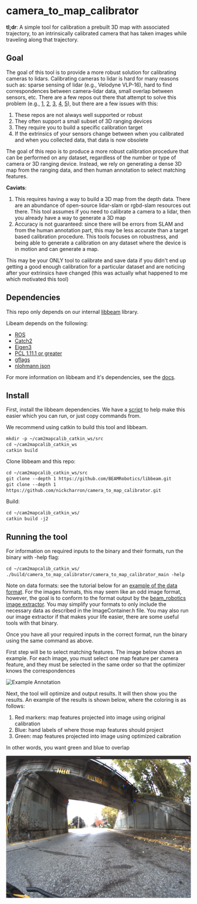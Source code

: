 # camera_to_map_calibrator

**tl;dr**: A simple tool for calibration a prebuilt 3D map with associated trajectory, to an intrinsically calibrated camera that has taken images while traveling along that trajectory.

## Goal

The goal of this tool is to provide a more robust solution for calibrating cameras to lidars. Calibrating cameras to lidar is hard for many reasons such as: sparse sensing of lidar (e.g., Velodyne VLP-16), hard to find correspondences between camera-lidar data, small overlap between sensors, etc. There are a few repos out there that attempt to solve this problem (e.g., [1](https://github.com/nickcharron/vicon_calibration), [2](https://github.com/ankitdhall/lidar_camera_calibration), [3](https://github.com/OpenCalib/JointCalib), [4](https://github.com/beltransen/velo2cam_calibration), [5](https://github.com/SubMishMar/cam_lidar_calib)), but there are a few issues with this:

1. These repos are not always well supported or robust
2. They often support a small subset of 3D ranging devices
3. They require you to build a specific calibration target
4. If the extrinsics of your sensors change between when you calibrated and when you collected data, that data is now obsolete

The goal of this repo is to produce a more robust calibration procedure that can be performed on any dataset, regardless of the number or type of camera or 3D ranging device. Instead, we rely on generating a dense 3D map from the ranging data, and then human annotation to select matching features.

**Caviats**: 

1. This requires having a way to build a 3D map from the depth data. There are an abundance of open-source lidar-slam or rgbd-slam resources out there. This tool assumes if you need to calibrate a camera to a lidar, then you already have a way to generate a 3D map
2. Accuracy is not guaranteed: since there will be errors from SLAM and from the human annotation part, this may be less accurate than a target based calibration procedure. This tools focuses on robustness, and being able to generate a calibration on any dataset where the device is in motion and can generate a map.

This may be your ONLY tool to calibrate and save data if you didn't end up getting a good enough calibration for a particular dataset and are noticing after your extrinsics have changed (this was actually what happened to me which motivated this tool)


## Dependencies

This repo only depends on our internal [libbeam](https://github.com/BEAMRobotics/libbeam) library. 

Libeam depends on the following:

* [ROS](https://www.ros.org/)
* [Catch2](https://github.com/catchorg/Catch2)
* [Eigen3](https://gitlab.com/libeigen/eigen/)
* [PCL 1.11.1 or greater](https://github.com/PointCloudLibrary/pcl)
* [gflags](https://github.com/gflags/gflags)
* [nlohmann json](https://github.com/nlohmann/json)

For more information on libbeam and it's dependencies, see the [docs](https://github.com/BEAMRobotics/libbeam). 

## Install

First, install the libbeam dependencies. We have a [script](https://github.com/BEAMRobotics/libbeam/blob/master/scripts/install.bash) to help make this easier which you can run, or just copy commands from.

We recommend using catkin to build this tool and libbeam.

```
mkdir -p ~/cam2mapcalib_catkin_ws/src
cd ~/cam2mapcalib_catkin_ws
catkin build
```

Clone libbeam and this repo:

```
cd ~/cam2mapcalib_catkin_ws/src
git clone --depth 1 https://github.com/BEAMRobotics/libbeam.git
git clone --depth 1 https://github.com/nickcharron/camera_to_map_calibrator.git
```

Build:

```
cd ~/cam2mapcalib_catkin_ws/
catkin build -j2
```

## Running the tool

For information on required inputs to the binary and their formats, run the binary with -help flag:

```
cd ~/cam2mapcalib_catkin_ws/
./build/camera_to_map_calibrator/camera_to_map_calibrator_main -help
```

Note on data formats: see the tutorial below for an [example of the data format](https://drive.google.com/drive/folders/16HAdIEgmTeuaqhxy-c5pXVOWtOvlr_at?usp=sharing). For the images formats, this may seem like an odd image format, however, the goal is to conform to the format output by the [beam_robotics](https://github.com/BEAMRobotics/beam_robotics) [image extractor](https://github.com/BEAMRobotics/beam_robotics/blob/master/inspection_tools/inspection/src/ExtractImages.cpp). You may simplify your formats to only include the necessary data as described in the ImageContainer.h file. You may also run our image extractor if that makes your life easier, there are some useful tools with that binary.

Once you have all your required inputs in the correct format, run the binary using the same command as above.

First step will be to select matching features. The image below shows an example. For each image, you must select one map feature per camera feature, and they must be selected in the same order so that the optimizer knows the correspondences

![Example Annotation](imgs/example_annotation.png)

Next, the tool will optimize and output results. It will then show you the results. An example of the results is shown below, where the coloring is as follows:

1. Red markers: map features projected into image using original calibration
2. Blue: hand labels of where those map features should project
3. Green: map features projected into image using optimized caibration

In other words, you want green and blue to overlap


![Example Annotation](imgs/example_results.png)

